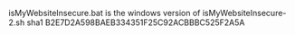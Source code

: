 isMyWebsiteInsecure.bat
is the windows version of isMyWebsiteInsecure-2.sh
sha1 B2E7D2A598BAEB334351F25C92ACBBBC525F2A5A
